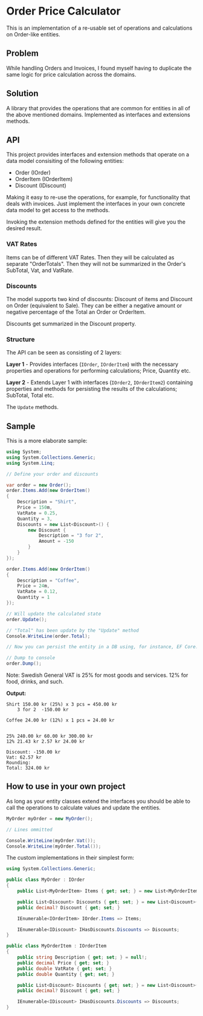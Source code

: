 ﻿# Order Price Calculator

This is an implementation of a re-usable set of operations and calculations on Order-like entities.

## Problem

While handling Orders and Invoices, I found myself having to duplicate the same logic for price calculation across the domains.

## Solution

A library that provides the operations that are common for entities in all of the above mentioned domains. Implemented as interfaces and extensions methods.

## API

This project provides interfaces and extension methods that operate on a data model consisiting of the following entities:

* Order (IOrder)
* OrderItem (IOrderItem)
* Discount (IDiscount)

Making it easy to re-use the operations, for example, for functionality that deals with invoices. Just implement the interfaces in your own concrete data model to get access to the methods.

Invoking the extension methods defined for the entities will give you the desired result.

### VAT Rates

Items can be of different VAT Rates. Then they will be calculated as separate "OrderTotals". Then they will not be summarized in the Order's SubTotal, Vat, and VatRate.

### Discounts

The model supports two kind of discounts: Discount of items and Discount on Order (equivalent to Sale). They can be either a negative amount or negative percentage of the Total an Order or OrderItem.

Discounts get summarized in the Discount property.

### Structure

The API can be seen as consisting of 2 layers:

**Layer 1** - Provides interfaces (```IOrder```, ```IOrderItem```) with the necessary properties and operations for performing calculations; Price, Quantity etc.

**Layer 2** - Extends Layer 1 with interfaces (```IOrder2```, ```IOrderItem2```) containing properties and methods for persisting the results of the calculations; SubTotal, Total etc.

The ```Update``` methods.

## Sample

This is a more elaborate sample:

```c#
using System;
using System.Collections.Generic;
using System.Linq;

// Define your order and discounts

var order = new Order();
order.Items.Add(new OrderItem()
{
    Description = "Shirt",
    Price = 150m,
    VatRate = 0.25,
    Quantity = 3,
    Discounts = new List<Discount>() {
        new Discount {
            Description = "3 for 2",
            Amount = -150
        }
    }
});

order.Items.Add(new OrderItem()
{
    Description = "Coffee",
    Price = 24m,
    VatRate = 0.12,
    Quantity = 1
});

// Will update the calculated state
order.Update();

// "Total" has been update by the "Update" method
Console.WriteLine(order.Total);

// Now you can persist the entity in a DB using, for instance, EF Core.

// Dump to console
order.Dump();
```

Note: Swedish General VAT is 25% for most goods and services. 12% for food, drinks, and such.

**Output:**

```
Shirt 150.00 kr (25%) x 3 pcs = 450.00 kr
    3 for 2  -150.00 kr

Coffee 24.00 kr (12%) x 1 pcs = 24.00 kr


25% 240.00 kr 60.00 kr 300.00 kr
12% 21.43 kr 2.57 kr 24.00 kr

Discount: -150.00 kr
Vat: 62.57 kr
Rounding:  
Total: 324.00 kr
```

## How to use in your own project

As long as your entity classes extend the interfaces you should be able to call the operations to calculate values and update the entities.

```c#
MyOrder myOrder = new MyOrder();

// Lines ommitted

Console.WriteLine(myOrder.Vat());
Console.WriteLine(myOrder.Total());
````

The custom implementations in their simplest form:

```c#
using System.Collections.Generic;

public class MyOrder : IOrder
{
    public List<MyOrderItem> Items { get; set; } = new List<MyOrderItem>();

    public List<Discount> Discounts { get; set; } = new List<Discount>();
    public decimal? Discount { get; set; }

    IEnumerable<IOrderItem> IOrder.Items => Items;

    IEnumerable<IDiscount> IHasDiscounts.Discounts => Discounts;
}

public class MyOrderItem : IOrderItem
{
    public string Description { get; set; } = null!;
    public decimal Price { get; set; }
    public double VatRate { get; set; }
    public double Quantity { get; set; }

    public List<Discount> Discounts { get; set; } = new List<Discount>();
    public decimal? Discount { get; set; }

    IEnumerable<IDiscount> IHasDiscounts.Discounts => Discounts;
}
```
